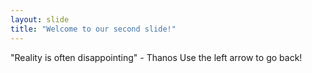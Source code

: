 ```yaml
---
layout: slide
title: "Welcome to our second slide!"
---
```

"Reality is often disappointing" - Thanos
Use the left arrow to go back!
